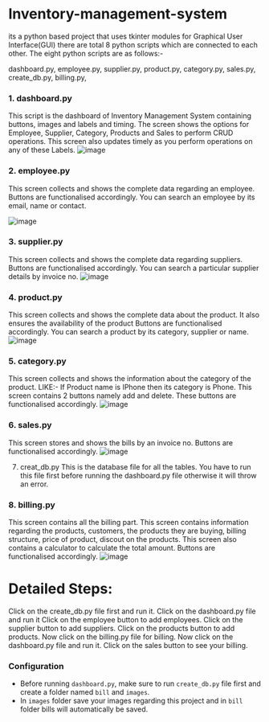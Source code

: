 # Inventory-management-system
its a python based project that uses tkinter modules for Graphical User Interface(GUI)
there are total 8 python scripts which are connected to each other. The eight python scripts are as follows:-

dashboard.py,
employee.py,
supplier.py,
product.py,
category.py,
sales.py,
create_db.py,
billing.py,
### 1. dashboard.py
This script is the dashboard of Inventory Management System containing buttons, images and labels and timing.
The screen shows the options for Employee, Supplier, Category, Products and Sales to perform CRUD operations.
This screen also updates timely as you perform operations on any of these Labels.
![image](https://github.com/user-attachments/assets/a4f190e7-b9a8-4c32-833a-c8cc60847d6b)


### 2. employee.py
This screen collects and shows the complete data regarding an employee.
Buttons are functionalised accordingly.
You can search an employee by its email, name or contact.

![image](https://github.com/user-attachments/assets/5054641b-c872-4966-a4a3-1ba031594913)

### 3. supplier.py
This screen collects and shows the complete data regarding suppliers.
Buttons are functionalised accordingly.
You can search a particular supplier details by invoice no.
![image](https://github.com/user-attachments/assets/2a384abf-ac4a-4e61-a69e-1cb016e5c4ee)


### 4. product.py
This screen collects and shows the complete data about the product.
It also ensures the availability of the product
Buttons are functionalised accordingly.
You can search a product by its category, supplier or name.
![image](https://github.com/user-attachments/assets/c8424435-cbd6-43bd-be3a-97aa183494e8)

### 5. category.py
This screen collects and shows the information about the category of the product. LIKE:- If Product name is IPhone then its category is Phone.
This screen contains 2 buttons namely add and delete. These buttons are functionalised accordingly.
![image](https://github.com/user-attachments/assets/b6ca47af-cad2-47e3-a551-1daf97bf79b7)


### 6. sales.py
This screen stores and shows the bills by an invoice no.
Buttons are functionalised accordingly.
![image](https://github.com/user-attachments/assets/c5bbc83b-8005-406b-9db7-277630a67794)


 7. creat_db.py
This is the database file for all the tables.
You have to run this file first before running the dashboard.py file otherwise it will throw an error.
### 8. billing.py
This screen contains all the billing part.
This screen contains information regarding the products, customers, the products they are buying, billing structure, price of product, discout on the products.
This screen also contains a calculator to calculate the total amount.
Buttons are functionalised accordingly.
![image](https://github.com/user-attachments/assets/268b0135-ac01-48a4-802c-dc09d29a654d)


# Detailed Steps:
Click on the create_db.py file first and run it.
Click on the dashboard.py file and run it
Click on the employee button to add employees.
Click on the supplier button to add suppliers.
Click on the products button to add products.
Now click on the billing.py file for billing.
Now click on the dashboard.py file and run it.
Click on the sales button to see your billing.
### Configuration
- Before running `dashboard.py`, make sure to run `create_db.py` file first and create a folder named `bill` and `images`.
- In `images` folder save your images regarding this project and in `bill` folder bills will automatically be saved.
